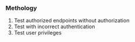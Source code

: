 
### Methology
1. Test authorized endpoints without authorization
2. Test with incorrect authentication
3. Test user privileges
